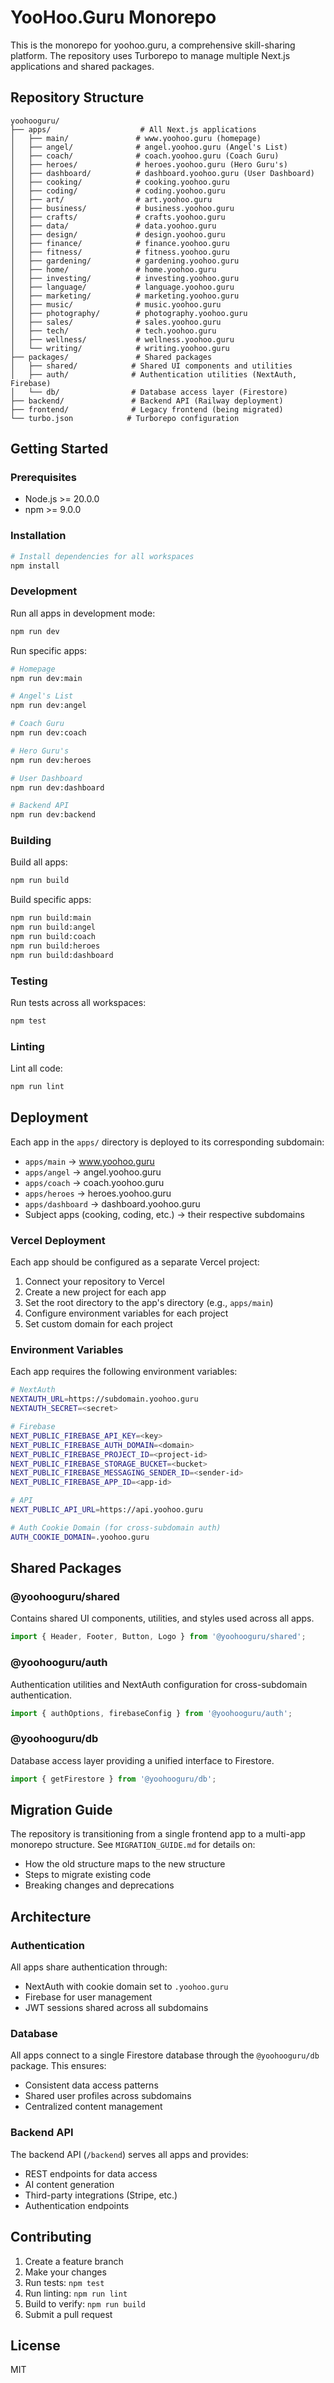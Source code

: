 # YooHoo.Guru Monorepo

This is the monorepo for yoohoo.guru, a comprehensive skill-sharing platform. The repository uses Turborepo to manage multiple Next.js applications and shared packages.

## Repository Structure

```
yoohooguru/
├── apps/                    # All Next.js applications
│   ├── main/               # www.yoohoo.guru (homepage)
│   ├── angel/              # angel.yoohoo.guru (Angel's List)
│   ├── coach/              # coach.yoohoo.guru (Coach Guru)
│   ├── heroes/             # heroes.yoohoo.guru (Hero Guru's)
│   ├── dashboard/          # dashboard.yoohoo.guru (User Dashboard)
│   ├── cooking/            # cooking.yoohoo.guru
│   ├── coding/             # coding.yoohoo.guru
│   ├── art/                # art.yoohoo.guru
│   ├── business/           # business.yoohoo.guru
│   ├── crafts/             # crafts.yoohoo.guru
│   ├── data/               # data.yoohoo.guru
│   ├── design/             # design.yoohoo.guru
│   ├── finance/            # finance.yoohoo.guru
│   ├── fitness/            # fitness.yoohoo.guru
│   ├── gardening/          # gardening.yoohoo.guru
│   ├── home/               # home.yoohoo.guru
│   ├── investing/          # investing.yoohoo.guru
│   ├── language/           # language.yoohoo.guru
│   ├── marketing/          # marketing.yoohoo.guru
│   ├── music/              # music.yoohoo.guru
│   ├── photography/        # photography.yoohoo.guru
│   ├── sales/              # sales.yoohoo.guru
│   ├── tech/               # tech.yoohoo.guru
│   ├── wellness/           # wellness.yoohoo.guru
│   └── writing/            # writing.yoohoo.guru
├── packages/               # Shared packages
│   ├── shared/            # Shared UI components and utilities
│   ├── auth/              # Authentication utilities (NextAuth, Firebase)
│   └── db/                # Database access layer (Firestore)
├── backend/               # Backend API (Railway deployment)
├── frontend/              # Legacy frontend (being migrated)
└── turbo.json            # Turborepo configuration
```

## Getting Started

### Prerequisites

- Node.js >= 20.0.0
- npm >= 9.0.0

### Installation

```bash
# Install dependencies for all workspaces
npm install
```

### Development

Run all apps in development mode:

```bash
npm run dev
```

Run specific apps:

```bash
# Homepage
npm run dev:main

# Angel's List
npm run dev:angel

# Coach Guru
npm run dev:coach

# Hero Guru's
npm run dev:heroes

# User Dashboard
npm run dev:dashboard

# Backend API
npm run dev:backend
```

### Building

Build all apps:

```bash
npm run build
```

Build specific apps:

```bash
npm run build:main
npm run build:angel
npm run build:coach
npm run build:heroes
npm run build:dashboard
```

### Testing

Run tests across all workspaces:

```bash
npm test
```

### Linting

Lint all code:

```bash
npm run lint
```

## Deployment

Each app in the `apps/` directory is deployed to its corresponding subdomain:

- `apps/main` → www.yoohoo.guru
- `apps/angel` → angel.yoohoo.guru
- `apps/coach` → coach.yoohoo.guru
- `apps/heroes` → heroes.yoohoo.guru
- `apps/dashboard` → dashboard.yoohoo.guru
- Subject apps (cooking, coding, etc.) → their respective subdomains

### Vercel Deployment

Each app should be configured as a separate Vercel project:

1. Connect your repository to Vercel
2. Create a new project for each app
3. Set the root directory to the app's directory (e.g., `apps/main`)
4. Configure environment variables for each project
5. Set custom domain for each project

### Environment Variables

Each app requires the following environment variables:

```bash
# NextAuth
NEXTAUTH_URL=https://subdomain.yoohoo.guru
NEXTAUTH_SECRET=<secret>

# Firebase
NEXT_PUBLIC_FIREBASE_API_KEY=<key>
NEXT_PUBLIC_FIREBASE_AUTH_DOMAIN=<domain>
NEXT_PUBLIC_FIREBASE_PROJECT_ID=<project-id>
NEXT_PUBLIC_FIREBASE_STORAGE_BUCKET=<bucket>
NEXT_PUBLIC_FIREBASE_MESSAGING_SENDER_ID=<sender-id>
NEXT_PUBLIC_FIREBASE_APP_ID=<app-id>

# API
NEXT_PUBLIC_API_URL=https://api.yoohoo.guru

# Auth Cookie Domain (for cross-subdomain auth)
AUTH_COOKIE_DOMAIN=.yoohoo.guru
```

## Shared Packages

### @yoohooguru/shared

Contains shared UI components, utilities, and styles used across all apps.

```typescript
import { Header, Footer, Button, Logo } from '@yoohooguru/shared';
```

### @yoohooguru/auth

Authentication utilities and NextAuth configuration for cross-subdomain authentication.

```typescript
import { authOptions, firebaseConfig } from '@yoohooguru/auth';
```

### @yoohooguru/db

Database access layer providing a unified interface to Firestore.

```typescript
import { getFirestore } from '@yoohooguru/db';
```

## Migration Guide

The repository is transitioning from a single frontend app to a multi-app monorepo structure. See `MIGRATION_GUIDE.md` for details on:

- How the old structure maps to the new structure
- Steps to migrate existing code
- Breaking changes and deprecations

## Architecture

### Authentication

All apps share authentication through:
- NextAuth with cookie domain set to `.yoohoo.guru`
- Firebase for user management
- JWT sessions shared across all subdomains

### Database

All apps connect to a single Firestore database through the `@yoohooguru/db` package. This ensures:
- Consistent data access patterns
- Shared user profiles across subdomains
- Centralized content management

### Backend API

The backend API (`/backend`) serves all apps and provides:
- REST endpoints for data access
- AI content generation
- Third-party integrations (Stripe, etc.)
- Authentication endpoints

## Contributing

1. Create a feature branch
2. Make your changes
3. Run tests: `npm test`
4. Run linting: `npm run lint`
5. Build to verify: `npm run build`
6. Submit a pull request

## License

MIT
